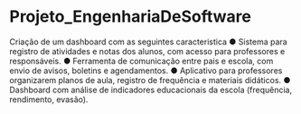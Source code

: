 # Projeto_EngenhariaDeSoftware
Criação de um dashboard com as seguintes caracteristica
● Sistema para registro de atividades e notas dos alunos, com acesso para professores
e responsáveis.
● Ferramenta de comunicação entre pais e escola, com envio de avisos, boletins e
agendamentos.
● Aplicativo para professores organizarem planos de aula, registro de frequência e
materiais didáticos.
● Dashboard com análise de indicadores educacionais da escola (frequência, rendimento,
evasão).
